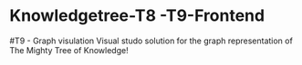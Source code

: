 # Knowledgetree-T8 -T9-Frontend

#T9 - Graph visulation
Visual studo solution for the graph representation of The Mighty Tree of Knowledge!
